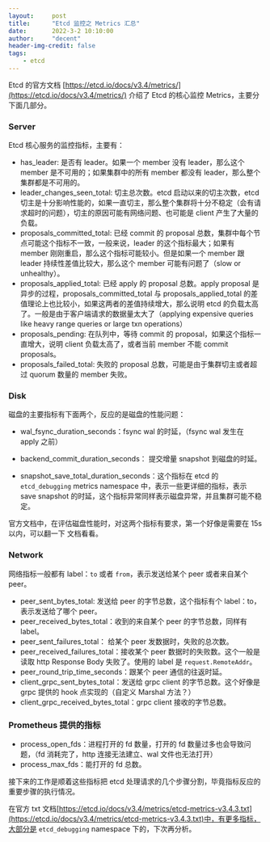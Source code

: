 ```yaml
---
layout:     post
title:      "Etcd 监控之 Metrics 汇总"
date:       2022-3-2 10:10:00
author:     "decent"
header-img-credit: false
tags:
    - etcd
---
```


Etcd 的官方文档 [https://etcd.io/docs/v3.4/metrics/](https://etcd.io/docs/v3.4/metrics/) 介绍了 Etcd 的核心监控 Metrics，主要分下面几部分。

### Server
Etcd 核心服务的监控指标，主要有：
* has_leader: 是否有 leader。如果一个 member 没有 leader，那么这个 member 是不可用的；如果集群中的所有 member 都没有 leader，那么整个集群都是不可用的。
* leader_changes_seen_total: 切主总次数。etcd 启动以来的切主次数，etcd 切主是十分影响性能的，如果一直切主，那么整个集群将十分不稳定（会有请求超时的问题），切主的原因可能有网络问题、也可能是 client 产生了大量的负载。
* proposals_committed_total: 已经 commit 的 proposal 总数，集群中每个节点可能这个指标不一致，一般来说，leader 的这个指标最大；如果有 member 刚刚重启，那么这个指标可能较小。但是如果一个 member 跟 leader 持续性差值比较大，那么这个 member 可能有问题了（slow or unhealthy）。
* proposals_applied_total: 已经 apply 的 proposal 总数。apply proposal 是异步的过程，proposals_committed_total 与 proposals_applied_total 的差值理论上也比较小，如果这两者的差值持续增大，那么说明 etcd 的负载太高了。一般是由于客户端请求的数据量太大了（applying expensive queries like heavy range queries or large txn operations）
* proposals_pending: 在队列中，等待 commit 的 proposal，如果这个指标一直增大，说明 client 负载太高了，或者当前 member 不能 commit proposals。
* proposals_failed_total: 失败的 proposal 总数，可能是由于集群切主或者超过 quorum 数量的 member 失败。

### Disk
磁盘的主要指标有下面两个，反应的是磁盘的性能问题：
* wal_fsync_duration_seconds：fsync wal 的时延，（fsync wal 发生在 apply 之前）
* backend_commit_duration_seconds： 提交增量 snapshot 到磁盘的时延。

* snapshot_save_total_duration_seconds：这个指标在 etcd 的 `etcd_debugging` metrics namespace 中，表示一些更详细的指标，表示 save snapshot 的时延，这个指标异常同样表示磁盘异常，并且集群可能不稳定。

官方文档中，在评估磁盘性能时，对这两个指标有要求，第一个好像是需要在 15s 以内，可以翻一下 文档看看。

### Network
网络指标一般都有 label：`to` 或者 `from`，表示发送给某个 peer 或者来自某个 peer。
* peer_sent_bytes_total: 发送给 peer 的字节总数，这个指标有个 label：to，表示发送给了哪个 peer。
* peer_received_bytes_total：收到的来自某个 peer 的字节总数，同样有 label。
* peer_sent_failures_total： 给某个 peer 发数据时，失败的总次数。
* peer_received_failures_total：接收某个 peer 数据时的失败数。这个一般是读取 http Response Body 失败了。使用的 label 是 `request.RemoteAddr`。
* peer_round_trip_time_seconds：跟某个 peer 通信的往返时延。
* client_grpc_sent_bytes_total：发送给 grpc client 的字节总数。这个好像是 grpc 提供的 hook 点实现的（自定义 Marshal 方法？）
* client_grpc_received_bytes_total：grpc client 接收的字节总数。

### Prometheus 提供的指标
* process_open_fds：进程打开的 fd 数量，打开的 fd 数量过多也会导致问题，（fd 消耗完了，http 连接无法建立、wal 文件也无法打开）
* process_max_fds：能打开的 fd 总数。

接下来的工作是顺着这些指标把 etcd 处理请求的几个步骤分割，毕竟指标反应的重要步骤的执行情况。

在官方 txt 文档[https://etcd.io/docs/v3.4/metrics/etcd-metrics-v3.4.3.txt](https://etcd.io/docs/v3.4/metrics/etcd-metrics-v3.4.3.txt)中，有更多指标，大部分是 `etcd_debugging` namespace 下的，下次再分析。